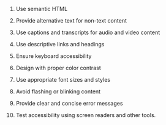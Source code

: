 

1. Use semantic HTML

2. Provide alternative text for non-text content

3. Use captions and transcripts for audio and video content

4. Use descriptive links and headings

5. Ensure keyboard accessibility

6. Design with proper color contrast

7. Use appropriate font sizes and styles

8. Avoid flashing or blinking content

9. Provide clear and concise error messages

10. Test accessibility using screen readers and other tools.